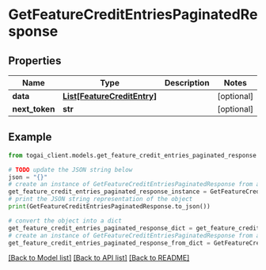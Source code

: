 # GetFeatureCreditEntriesPaginatedResponse


## Properties

Name | Type | Description | Notes
------------ | ------------- | ------------- | -------------
**data** | [**List[FeatureCreditEntry]**](FeatureCreditEntry.md) |  | [optional] 
**next_token** | **str** |  | [optional] 

## Example

```python
from togai_client.models.get_feature_credit_entries_paginated_response import GetFeatureCreditEntriesPaginatedResponse

# TODO update the JSON string below
json = "{}"
# create an instance of GetFeatureCreditEntriesPaginatedResponse from a JSON string
get_feature_credit_entries_paginated_response_instance = GetFeatureCreditEntriesPaginatedResponse.from_json(json)
# print the JSON string representation of the object
print(GetFeatureCreditEntriesPaginatedResponse.to_json())

# convert the object into a dict
get_feature_credit_entries_paginated_response_dict = get_feature_credit_entries_paginated_response_instance.to_dict()
# create an instance of GetFeatureCreditEntriesPaginatedResponse from a dict
get_feature_credit_entries_paginated_response_from_dict = GetFeatureCreditEntriesPaginatedResponse.from_dict(get_feature_credit_entries_paginated_response_dict)
```
[[Back to Model list]](../README.md#documentation-for-models) [[Back to API list]](../README.md#documentation-for-api-endpoints) [[Back to README]](../README.md)


